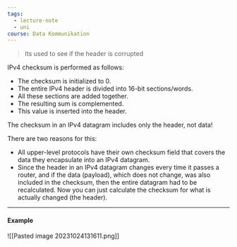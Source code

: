 ```yaml
---
tags:
  - lecture-note
  - uni
course: Data Kommunikation
---
```

>Its used to see if the header is corrupted

IPv4 checksum is performed as follows:
* The checksum is initialized to 0.
* The entire IPv4 header is divided into 16-bit sections/words.
* All these sections are added together.
* The resulting sum is complemented.
* This value is inserted into the header.

The checksum in an IPv4 datagram includes only the header, not data!

There are two reasons for this:
* All upper-level protocols have their own checksum field that covers the data they encapsulate into an IPv4 datagram.
* Since the header in an IPv4 datagram changes every time it passes a router, and if the data (payload), which does not change, was also included in the checksum, then the entire datagram had to be recalculated. Now you can just calculate the checksum for what is actually changed (the header).

***
#### Example
![[Pasted image 20231024131611.png]]
